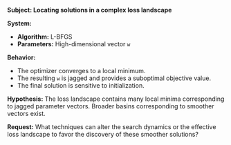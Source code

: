 **Subject: Locating solutions in a complex loss landscape**

**System:**
*   **Algorithm:** L-BFGS
*   **Parameters:** High-dimensional vector `w`

**Behavior:**
*   The optimizer converges to a local minimum.
*   The resulting `w` is jagged and provides a suboptimal objective value.
*   The final solution is sensitive to initialization.

**Hypothesis:**
The loss landscape contains many local minima corresponding to jagged parameter vectors. Broader basins corresponding to smoother vectors exist.

**Request:**
What techniques can alter the search dynamics or the effective loss landscape to favor the discovery of these smoother solutions?
